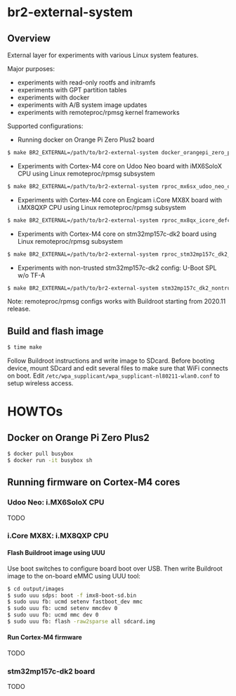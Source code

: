 # br2-external-system

## Overview

External layer for experiments with various Linux system features.

Major purposes:
* experiments with read-only rootfs and initramfs
* experiments with GPT partition tables
* experiments with docker
* experiments with A/B system image updates
* experiments with remoteproc/rpmsg kernel frameworks

Supported configurations:

* Running docker on Orange Pi Zero Plus2 board
```bash
$ make BR2_EXTERNAL=/path/to/br2-external-system docker_orangepi_zero_plus2_defconfig
```

* Experiments with Cortex-M4 core on Udoo Neo board with iMX6SoloX CPU using Linux remoteproc/rpmsg subsystem
```bash
$ make BR2_EXTERNAL=/path/to/br2-external-system rproc_mx6sx_udoo_neo_defconfig
```

* Experiments with Cortex-M4 core on Engicam i.Core MX8X board with i.MX8QXP CPU using Linux remoteproc/rpmsg subsystem
```bash
$ make BR2_EXTERNAL=/path/to/br2-external-system rproc_mx8qx_icore_defconfig
```

* Experiments with Cortex-M4 core on stm32mp157c-dk2 board using Linux remoteproc/rpmsg subsystem
```bash
$ make BR2_EXTERNAL=/path/to/br2-external-system rproc_stm32mp157c_dk2_defconfig
```

* Experiments with non-trusted stm32mp157c-dk2 config: U-Boot SPL w/o TF-A
```bash
$ make BR2_EXTERNAL=/path/to/br2-external-system stm32mp157c_dk2_nontrusted_defconfig
```

Note: remoteproc/rpmsg configs works with Buildroot starting from 2020.11 release.

## Build and flash image

```bash
$ time make
```

Follow Buildroot instructions and write image to SDcard. Before booting device, mount SDcard and edit several files to make sure that WiFi connects on boot.
Edit `/etc/wpa_supplicant/wpa_supplicant-nl80211-wlan0.conf` to setup wireless access.

# HOWTOs

## Docker on Orange Pi Zero Plus2

```bash
$ docker pull busybox
$ docker run -it busybox sh
```

## Running firmware on Cortex-M4 cores

### Udoo Neo: i.MX6SoloX CPU

TODO

### i.Core MX8X: i.MX8QXP CPU

#### Flash Buildroot image using UUU

Use boot switches to configure board boot over USB. Then write Buildroot image to the on-board eMMC using UUU tool:

```bash
$ cd output/images
$ sudo uuu sdps: boot -f imx8-boot-sd.bin
$ sudo uuu fb: ucmd setenv fastboot_dev mmc
$ sudo uuu fb: ucmd setenv mmcdev 0
$ sudo uuu fb: ucmd mmc dev 0
$ sudo uuu fb: flash -raw2sparse all sdcard.img
```

#### Run Cortex-M4 firmware

TODO

### stm32mp157c-dk2 board

TODO
